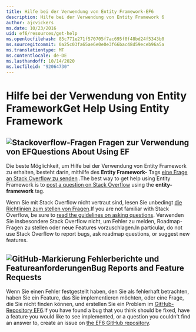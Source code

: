 ```yaml
---
title: Hilfe bei der Verwendung von Entity Framework-EF6
description: Hilfe bei der Verwendung von Entity Framework 6
author: ajcvickers
ms.date: 10/23/2016
uid: ef6/resources/get-help
ms.openlocfilehash: 85c771e271f570705f7ac695f0f48bd24f5343b0
ms.sourcegitcommit: 0a25c03fa65ae6e0e0e3f66bac48d59eceb96a5a
ms.translationtype: MT
ms.contentlocale: de-DE
ms.lasthandoff: 10/14/2020
ms.locfileid: "92064730"
---
```

# <a name="get-help-using-entity-framework"></a><span data-ttu-id="6fda3-103">Hilfe bei der Verwendung von Entity Framework</span><span class="sxs-lookup"><span data-stu-id="6fda3-103">Get Help Using Entity Framework</span></span>
## <a name="stackoverflow-questions-questions-about-using-ef"></a>![Stackoverflow-Fragen](~/ef6/media/stackoverflow.png) <span data-ttu-id="6fda3-105">Fragen zur Verwendung von EF</span><span class="sxs-lookup"><span data-stu-id="6fda3-105">Questions About Using EF</span></span>  

<span data-ttu-id="6fda3-106">Die beste Möglichkeit, um Hilfe bei der Verwendung von Entity Framework zu erhalten, besteht darin, mithilfe des **Entity Framework-** Tags [eine Frage an Stack Overflow zu senden](https://stackoverflow.com/questions/ask) .</span><span class="sxs-lookup"><span data-stu-id="6fda3-106">The best way to get help using Entity Framework is to [post a question on Stack Overflow](https://stackoverflow.com/questions/ask) using the **entity-framework** tag.</span></span>  

<span data-ttu-id="6fda3-107">Wenn Sie mit Stack Overflow nicht vertraut sind, lesen Sie unbedingt [die Richtlinien zum stellen von Fragen](https://stackoverflow.com/help/asking).</span><span class="sxs-lookup"><span data-stu-id="6fda3-107">If you are not familiar with Stack Overflow, be sure to [read the guidelines on asking questions](https://stackoverflow.com/help/asking).</span></span> <span data-ttu-id="6fda3-108">Verwenden Sie insbesondere Stack Overflow nicht, um Fehler zu melden, Roadmap-Fragen zu stellen oder neue Features vorzuschlagen.</span><span class="sxs-lookup"><span data-stu-id="6fda3-108">In particular, do not use Stack Overflow to report bugs, ask roadmap questions, or suggest new features.</span></span>  

## <a name="github-mark-bug-reports-and-feature-requests"></a>![GitHub-Markierung](~/ef6/media/github-mark-32px.png) <span data-ttu-id="6fda3-110">Fehlerberichte und Featureanforderungen</span><span class="sxs-lookup"><span data-stu-id="6fda3-110">Bug Reports and Feature Requests</span></span>  

<span data-ttu-id="6fda3-111">Wenn Sie einen Fehler festgestellt haben, den Sie als fehlerhaft betrachten, haben Sie ein Feature, das Sie implementieren möchten, oder eine Frage, die Sie nicht finden können, und erstellen Sie ein Problem im [GitHub-Repository EF6](https://github.com/aspnet/EntityFramework6/issues).</span><span class="sxs-lookup"><span data-stu-id="6fda3-111">If you have found a bug that you think should be fixed, have a feature you would like to see implemented, or a question you couldn't find an answer to, create an issue on [the EF6 GitHub repository](https://github.com/aspnet/EntityFramework6/issues).</span></span>

